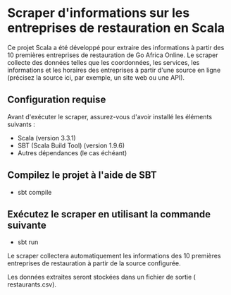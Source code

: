 # Scraper d'informations sur les entreprises de restauration en Scala

Ce projet Scala a été développé pour extraire des informations à partir des 10 premières entreprises de restauration de Go Africa Online. Le scraper collecte des données telles que les coordonnées, les services, les informations et les horaires des entreprises à partir d'une source en ligne (précisez la source ici, par exemple, un site web ou une API).

## Configuration requise

Avant d'exécuter le scraper, assurez-vous d'avoir installé les éléments suivants :

- Scala (version 3.3.1)
- SBT (Scala Build Tool) (version 1.9.6)
- Autres dépendances (le cas échéant)

## Compilez le projet à l'aide de SBT

- sbt compile

## Exécutez le scraper en utilisant la commande suivante 

- sbt run

Le scraper collectera automatiquement les informations des 10 premières entreprises de restauration à partir de la source configurée.

Les données extraites seront stockées dans un fichier de sortie ( restaurants.csv).
